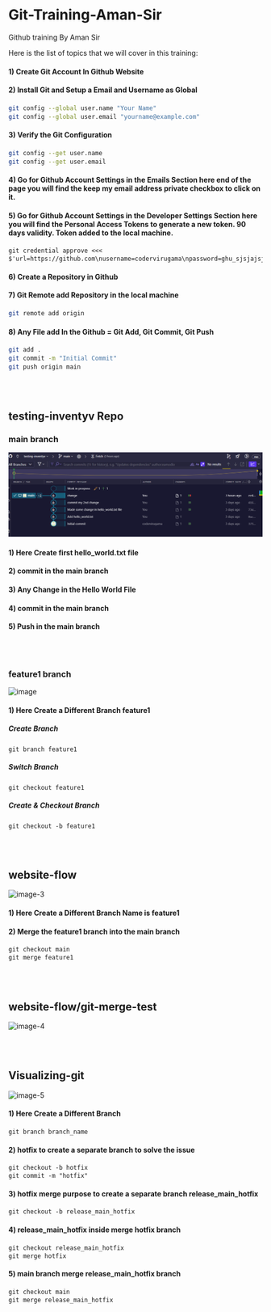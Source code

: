 # Git-Training-Aman-Sir
Github training By Aman Sir 

Here is the list of topics that we will cover in this training:

#### 1) Create Git Account In Github Website

#### 2) Install Git and Setup a Email and Username as Global
```bash
git config --global user.name "Your Name"
git config --global user.email "yourname@example.com"
```

#### 3) Verify the Git Configuration
```bash
git config --get user.name
git config --get user.email
```

#### 4) Go for Github Account Settings in the Emails Section here end of the page you will find the keep my email address private checkbox to click on it.

#### 5) Go for Github Account Settings in the Developer Settings Section here you will find the Personal Access Tokens to generate a new token. 90 days validity. Token added to the local machine.
``` 
git credential approve <<< $'url=https://github.com\nusername=codervirugama\npassword=ghu_sjsjajsjsjsjasjjajsjsjsjsjsjsjs'`
```

#### 6) Create a Repository in Github

#### 7) Git Remote add Repository in the local machine
```bash
git remote add origin 
```

#### 8) Any File add In the Github = Git Add, Git Commit, Git Push
```bash
git add .
git commit -m "Initial Commit"
git push origin main
```


<br>
<br>

## testing-inventyv Repo 

### main branch

![alt text](image.png)

#### 1) Here Create first hello_world.txt file 
#### 2) commit in the main branch
#### 3) Any Change in the Hello World File
#### 4) commit in the main branch
#### 5) Push in the main branch

<br>
<br>

### feature1 branch
![image](https://github.com/user-attachments/assets/3714aeb4-fb3c-4413-92fa-3f006967a01d)

#### 1) Here Create a Different Branch feature1
##### Create Branch
```
git branch feature1 
```

##### Switch Branch
```
git checkout feature1
```

##### Create & Checkout Branch
```
git checkout -b feature1
```

<br>
<br>

## website-flow
![image-3](https://github.com/user-attachments/assets/be406abe-1dd0-4f50-9191-38b555811f97)

#### 1) Here Create a Different Branch Name is feature1

#### 2) Merge the feature1 branch into the main branch

``` 
git checkout main
git merge feature1
```

<br>
<br>

## website-flow/git-merge-test 
![image-4](https://github.com/user-attachments/assets/49f0235d-0eee-4b70-9f4d-eeb31555be85)

<br>
<br>

## Visualizing-git 
![image-5](https://github.com/user-attachments/assets/15c1aff4-c835-45a7-8aa1-646d87ce806c)

#### 1) Here Create a Different Branch
```
git branch branch_name
```

#### 2) hotfix to create a separate branch to solve the issue
```
git checkout -b hotfix
git commit -m "hotfix"
```


#### 3) hotfix merge purpose to create a separate branch release_main_hotfix
```
git checkout -b release_main_hotfix
```

#### 4) release_main_hotfix inside merge hotfix branch
``` 
git checkout release_main_hotfix
git merge hotfix
```

#### 5) main branch merge release_main_hotfix branch
```
git checkout main
git merge release_main_hotfix
```



